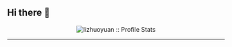 ## Hi there 👋

<!--
**lizhuoyuan/lizhuoyuan** is a ✨ _special_ ✨ repository because its `README.md` (this file) appears on your GitHub profile.

Here are some ideas to get you started:

- 🔭 I’m currently working on ...
- 🌱 I’m currently learning ...
- 👯 I’m looking to collaborate on ...
- 🤔 I’m looking for help with ...
- 💬 Ask me about ...
- 📫 How to reach me: ...
- 😄 Pronouns: ...
- ⚡ Fun fact: ...
-->


<p align="center"><img src="https://github-readme-stats.vercel.app/api?username=lizhuoyuan&show_icons=true&theme=synthwave" alt="lizhuoyuan :: Profile Stats" /></p>

---
